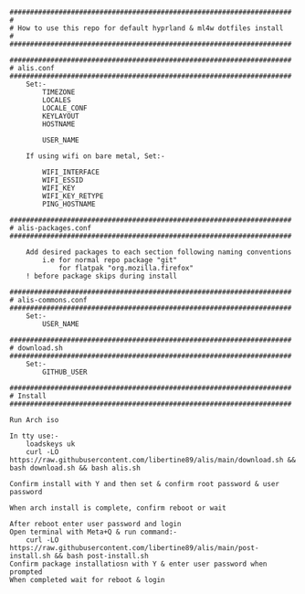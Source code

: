
    #####################################################################
    # 
    # How to use this repo for default hyprland & ml4w dotfiles install
    #
    #####################################################################

    #####################################################################
    # alis.conf
    #####################################################################
        Set:-
            TIMEZONE
            LOCALES
            LOCALE_CONF
            KEYLAYOUT
            HOSTNAME

            USER_NAME

        If using wifi on bare metal, Set:- 

            WIFI_INTERFACE
            WIFI_ESSID
            WIFI_KEY
            WIFI_KEY_RETYPE
            PING_HOSTNAME

    #####################################################################
    # alis-packages.conf
    #####################################################################

        Add desired packages to each section following naming conventions
            i.e for normal repo package "git"
                for flatpak "org.mozilla.firefox"
        ! before package skips during install

    #####################################################################
    # alis-commons.conf
    #####################################################################
        Set:-
            USER_NAME

    #####################################################################
    # download.sh
    #####################################################################
        Set:-
            GITHUB_USER

    #####################################################################
    # Install
    #####################################################################

    Run Arch iso

    In tty use:-
        loadskeys uk
        curl -LO https://raw.githubusercontent.com/libertine89/alis/main/download.sh && bash download.sh && bash alis.sh

    Confirm install with Y and then set & confirm root password & user password

    When arch install is complete, confirm reboot or wait

    After reboot enter user password and login
    Open terminal with Meta+Q & run command:-
        curl -LO https://raw.githubusercontent.com/libertine89/alis/main/post-install.sh && bash post-install.sh
    Confirm package installatiosn with Y & enter user password when prompted
    When completed wait for reboot & login